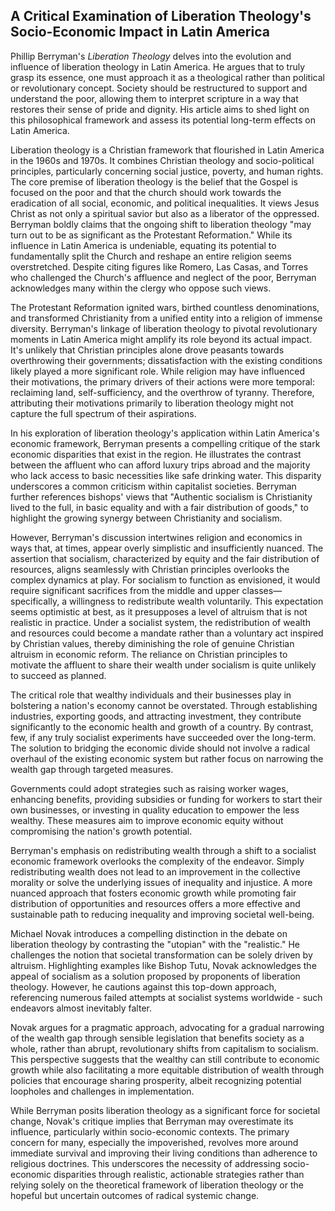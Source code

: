 ## A Critical Examination of Liberation Theology's Socio-Economic Impact in Latin America

Phillip Berryman's _Liberation Theology_ delves into the evolution and influence of liberation theology in Latin America. He argues that to truly grasp its essence, one must approach it as a theological rather than political or revolutionary concept. Society should be restructured to support and understand the poor, allowing them to interpret scripture in a way that restores their sense of pride and dignity. His article aims to shed light on this philosophical framework and assess its potential long-term effects on Latin America.

Liberation theology is a Christian framework that flourished in Latin America in the 1960s and 1970s. It combines Christian theology and socio-political principles, particularly concerning social justice, poverty, and human rights. The core premise of liberation theology is the belief that the Gospel is focused on the poor and that the church should work towards the eradication of all social, economic, and political inequalities. It views Jesus Christ as not only a spiritual savior but also as a liberator of the oppressed.
Berryman boldly claims that the ongoing shift to liberation theology "may turn out to be as significant as the Protestant Reformation." While its influence in Latin America is undeniable, equating its potential to fundamentally split the Church and reshape an entire religion seems overstretched. Despite citing figures like Romero, Las Casas, and Torres who challenged the Church's affluence and neglect of the poor, Berryman acknowledges many within the clergy who oppose such views.

The Protestant Reformation ignited wars, birthed countless denominations, and transformed Christianity from a unified entity into a religion of immense diversity. Berryman's linkage of liberation theology to pivotal revolutionary moments in Latin America might amplify its role beyond its actual impact. It's unlikely that Christian principles alone drove peasants towards overthrowing their governments; dissatisfaction with the existing conditions likely played a more significant role. While religion may have influenced their motivations, the primary drivers of their actions were more temporal: reclaiming land, self-sufficiency, and the overthrow of tyranny. Therefore, attributing their motivations primarily to liberation theology might not capture the full spectrum of their aspirations.

In his exploration of liberation theology's application within Latin America's economic framework, Berryman presents a compelling critique of the stark economic disparities that exist in the region. He illustrates the contrast between the affluent who can afford luxury trips abroad and the majority who lack access to basic necessities like safe drinking water. This disparity underscores a common criticism within capitalist societies. Berryman further references bishops' views that "Authentic socialism is Christianity lived to the full, in basic equality and with a fair distribution of goods," to highlight the growing synergy between Christianity and socialism.

However, Berryman's discussion intertwines religion and economics in ways that, at times, appear overly simplistic and insufficiently nuanced. The assertion that socialism, characterized by equity and the fair distribution of resources, aligns seamlessly with Christian principles overlooks the complex dynamics at play. For socialism to function as envisioned, it would require significant sacrifices from the middle and upper classes—specifically, a willingness to redistribute wealth voluntarily. This expectation seems optimistic at best, as it presupposes a level of altruism that is not realistic in practice. Under a socialist system, the redistribution of wealth and resources could become a mandate rather than a voluntary act inspired by Christian values, thereby diminishing the role of genuine Christian altruism in economic reform. The reliance on Christian principles to motivate the affluent to share their wealth under socialism is quite unlikely to succeed as planned.

The critical role that wealthy individuals and their businesses play in bolstering a nation's economy cannot be overstated. Through establishing industries, exporting goods, and attracting investment, they contribute significantly to the economic health and growth of a country. By contrast, few, if any truly socialist experiments have succeeded over the long-term. The solution to bridging the economic divide should not involve a radical overhaul of the existing economic system but rather focus on narrowing the wealth gap through targeted measures.

Governments could adopt strategies such as raising worker wages, enhancing benefits, providing subsidies or funding for workers to start their own businesses, or investing in quality education to empower the less wealthy. These measures aim to improve economic equity without compromising the nation's growth potential.

Berryman's emphasis on redistributing wealth through a shift to a socialist economic framework overlooks the complexity of the endeavor. Simply redistributing wealth does not lead to an improvement in the collective morality or solve the underlying issues of inequality and injustice. A more nuanced approach that fosters economic growth while promoting fair distribution of opportunities and resources offers a more effective and sustainable path to reducing inequality and improving societal well-being.

Michael Novak introduces a compelling distinction in the debate on liberation theology by contrasting the "utopian" with the "realistic." He challenges the notion that societal transformation can be solely driven by altruism. Highlighting examples like Bishop Tutu, Novak acknowledges the appeal of socialism as a solution proposed by proponents of liberation theology. However, he cautions against this top-down approach, referencing numerous failed attempts at socialist systems worldwide - such endeavors almost inevitably falter.

Novak argues for a pragmatic approach, advocating for a gradual narrowing of the wealth gap through sensible legislation that benefits society as a whole, rather than abrupt, revolutionary shifts from capitalism to socialism. This perspective suggests that the wealthy can still contribute to economic growth while also facilitating a more equitable distribution of wealth through policies that encourage sharing prosperity, albeit recognizing potential loopholes and challenges in implementation.

While Berryman posits liberation theology as a significant force for societal change, Novak's critique implies that Berryman may overestimate its influence, particularly within socio-economic contexts. The primary concern for many, especially the impoverished, revolves more around immediate survival and improving their living conditions than adherence to religious doctrines. This underscores the necessity of addressing socio-economic disparities through realistic, actionable strategies rather than relying solely on the theoretical framework of liberation theology or the hopeful but uncertain outcomes of radical systemic change.
